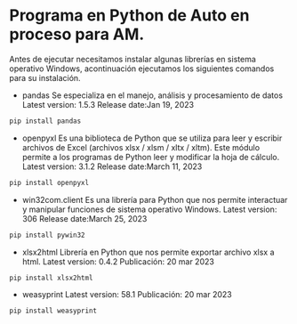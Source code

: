 # Programa en Python de Auto en proceso para AM.

Antes de ejecutar necesitamos instalar algunas librerías en sistema operativo Windows, acontinuación ejecutamos los siguientes comandos para su instalación.

* pandas 
Se especializa en el manejo, análisis y procesamiento de datos
Latest version: 1.5.3 Release date:Jan 19, 2023

```bash
pip install pandas
```

* openpyxl
Es una biblioteca de Python que se utiliza para leer y escribir archivos de Excel (archivos xlsx / xlsm / xltx / xltm). Este módulo permite a los programas de Python leer y modificar la hoja de cálculo.
Latest version: 3.1.2 Release date:March 11, 2023

```bash
pip install openpyxl
```

* win32com.client
Es una librería para Python que nos permite interactuar y manipular funciones de sistema operativo Windows. 
Latest version: 306 Release date:March 25, 2023

```bash
pip install pywin32
```

* xlsx2html
Librería en Python que nos permite exportar archivo xlsx a html.
Latest version: 0.4.2 Publicación: 20 mar 2023

```bash
pip install xlsx2html
```
* weasyprint
Latest version: 58.1 Publicación: 20 mar 2023

```bash
pip install weasyprint
```



